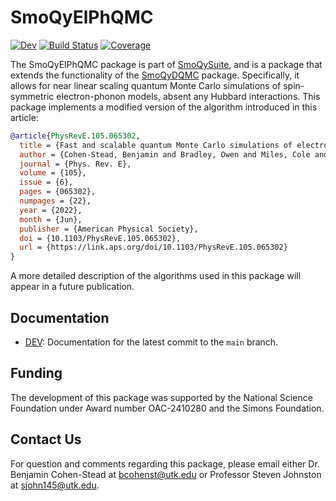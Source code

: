 # SmoQyElPhQMC

<!-- [![Stable](https://img.shields.io/badge/docs-stable-blue.svg)](https://SmoQySuite.github.io/SmoQyElPhQMC.jl/stable/) -->
[![Dev](https://img.shields.io/badge/docs-dev-blue.svg)](https://SmoQySuite.github.io/SmoQyElPhQMC.jl/dev/)
[![Build Status](https://github.com/SmoQySuite/SmoQyElPhQMC.jl/actions/workflows/CI.yml/badge.svg?branch=main)](https://github.com/SmoQySuite/SmoQyElPhQMC.jl/actions/workflows/CI.yml?query=branch%3Amain)
[![Coverage](https://codecov.io/gh/SmoQySuite/SmoQyElPhQMC.jl/branch/main/graph/badge.svg)](https://codecov.io/gh/SmoQySuite/SmoQyElPhQMC.jl)

The SmoQyElPhQMC package is part of [SmoQySuite](https://github.com/SmoQySuite), and is a package that extends the
functionality of the [SmoQyDQMC](https://github.com/SmoQySuite/SmoQyDQMC.jl) package. Specifically, it allows for near
linear scaling quantum Monte Carlo simulations of spin-symmetric electron-phonon models, absent any Hubbard interactions.
This package implements a modified version of the algorithm introduced in this article:

```bibtex
@article{PhysRevE.105.065302,
  title = {Fast and scalable quantum Monte Carlo simulations of electron-phonon models},
  author = {Cohen-Stead, Benjamin and Bradley, Owen and Miles, Cole and Batrouni, George and Scalettar, Richard and Barros, Kipton},
  journal = {Phys. Rev. E},
  volume = {105},
  issue = {6},
  pages = {065302},
  numpages = {22},
  year = {2022},
  month = {Jun},
  publisher = {American Physical Society},
  doi = {10.1103/PhysRevE.105.065302},
  url = {https://link.aps.org/doi/10.1103/PhysRevE.105.065302}
}
```

A more detailed description of the algorithms used in this package will appear in a future publication.

## Documentation

<!-- - [STABLE](https://SmoQySuite.github.io/SmoQyElPhQMC.jl/stable/): Documentation for the latest version of the code published to the Julia [`General`](https://github.com/JuliaRegistries/General.git) registry. -->
- [DEV](https://SmoQySuite.github.io/SmoQyElPhQMC.jl/dev/): Documentation for the latest commit to the `main` branch.

## Funding

The development of this package was supported by the National Science Foundation under Award number OAC-2410280 and the Simons Foundation.

## Contact Us

For question and comments regarding this package, please email either Dr. Benjamin Cohen-Stead at [bcohenst@utk.edu](mailto:bcohenst@utk.edu) or Professor Steven Johnston at [sjohn145@utk.edu](mailto:sjohn145@utk.edu).